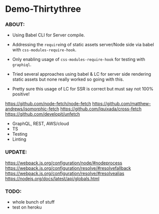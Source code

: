 # Demo-Thirtythree

### ABOUT:

* Using Babel CLI for Server compile.

* Addressing the `require`ing of static assets server/Node side via babel with `css-modules-require-hook`.
* Only enabling usage of `css-modules-require-hook` for testing with `graphiql`.
* Tried several approaches using babel & LC for server side rendering static assets but none really worked so going with this.
* Pretty sure this usage of LC for SSR is correct but must say not 100% positive! 

https://github.com/node-fetch/node-fetch
https://github.com/matthew-andrews/isomorphic-fetch
https://github.com/lquixada/cross-fetch
https://github.com/developit/unfetch

* GraphQL, REST, AWS/cloud
* TS
* Testing
* Linting


### UPDATE:

https://webpack.js.org/configuration/node/#nodeprocess
https://webpack.js.org/configuration/resolve/#resolvefallback
https://webpack.js.org/configuration/resolve/#resolvealias
https://nodejs.org/docs/latest/api/globals.html


### TODO:

* whole bunch of stuff
* test on heroku
